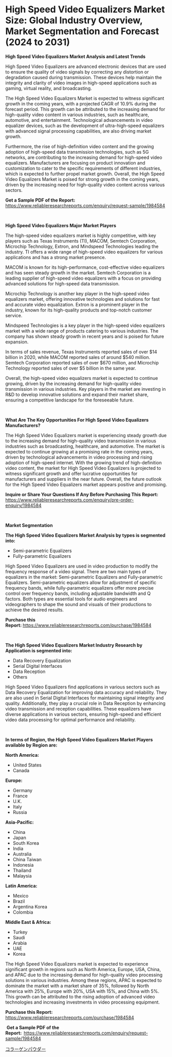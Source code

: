 <p><h1>High Speed Video Equalizers Market Size: Global Industry Overview, Market Segmentation and Forecast (2024 to 2031)</h1></p><p><strong>High Speed Video Equalizers Market Analysis and Latest Trends</strong></p>
<p><p>High Speed Video Equalizers are advanced electronic devices that are used to ensure the quality of video signals by correcting any distortion or degradation caused during transmission. These devices help maintain the integrity and clarity of video images in high-speed applications such as gaming, virtual reality, and broadcasting.</p><p>The High Speed Video Equalizers Market is expected to witness significant growth in the coming years, with a projected CAGR of 10.9% during the forecast period. This growth can be attributed to the increasing demand for high-quality video content in various industries, such as healthcare, automotive, and entertainment. Technological advancements in video equalizer devices, such as the development of ultra-high-speed equalizers with advanced signal processing capabilities, are also driving market growth.</p><p>Furthermore, the rise of high-definition video content and the growing adoption of high-speed data transmission technologies, such as 5G networks, are contributing to the increasing demand for high-speed video equalizers. Manufacturers are focusing on product innovation and customization to cater to the specific requirements of different industries, which is expected to further propel market growth. Overall, the High Speed Video Equalizers Market is poised for strong growth in the coming years, driven by the increasing need for high-quality video content across various sectors.</p></p>
<p><strong>Get a Sample PDF of the Report:&nbsp;</strong> <a href="https://www.reliableresearchreports.com/enquiry/request-sample/1984584">https://www.reliableresearchreports.com/enquiry/request-sample/1984584</a></p>
<p>&nbsp;</p>
<p><strong>High Speed Video Equalizers Major Market Players</strong></p>
<p><p>The high-speed video equalizers market is highly competitive, with key players such as Texas Instruments (TI), MACOM, Semtech Corporation, Microchip Technology, Extron, and Mindspeed Technologies leading the industry. TI offers a wide range of high-speed video equalizers for various applications and has a strong market presence.</p><p>MACOM is known for its high-performance, cost-effective video equalizers and has seen steady growth in the market. Semtech Corporation is a leading supplier of high-speed video equalizers with a focus on providing advanced solutions for high-speed data transmission.</p><p>Microchip Technology is another key player in the high-speed video equalizers market, offering innovative technologies and solutions for fast and accurate video equalization. Extron is a prominent player in the industry, known for its high-quality products and top-notch customer service.</p><p>Mindspeed Technologies is a key player in the high-speed video equalizers market with a wide range of products catering to various industries. The company has shown steady growth in recent years and is poised for future expansion.</p><p>In terms of sales revenue, Texas Instruments reported sales of over $14 billion in 2020, while MACOM reported sales of around $540 million. Semtech Corporation reported sales of over $670 million, and Microchip Technology reported sales of over $5 billion in the same year.</p><p>Overall, the high-speed video equalizers market is expected to continue growing, driven by the increasing demand for high-quality video transmission in various industries. Key players in the market are investing in R&D to develop innovative solutions and expand their market share, ensuring a competitive landscape for the foreseeable future.</p></p>
<p>&nbsp;</p>
<p><strong>What Are The Key Opportunities For High Speed Video Equalizers Manufacturers?</strong></p>
<p><p>The High Speed Video Equalizers market is experiencing steady growth due to the increasing demand for high-quality video transmission in various industries such as broadcasting, healthcare, and automotive. The market is expected to continue growing at a promising rate in the coming years, driven by technological advancements in video processing and rising adoption of high-speed internet. With the growing trend of high-definition video content, the market for High Speed Video Equalizers is projected to witness significant growth and offer lucrative opportunities for manufacturers and suppliers in the near future. Overall, the future outlook for the High Speed Video Equalizers market appears positive and promising.</p></p>
<p><strong>Inquire or Share Your Questions If Any Before Purchasing This Report:</strong> <a href="https://www.reliableresearchreports.com/enquiry/pre-order-enquiry/1984584">https://www.reliableresearchreports.com/enquiry/pre-order-enquiry/1984584</a></p>
<p>&nbsp;</p>
<p><strong>Market Segmentation</strong></p>
<p><strong>The High Speed Video Equalizers Market Analysis by types is segmented into:</strong></p>
<p><ul><li>Semi-parametric Equalizers</li><li>Fully-parametric Equalizers</li></ul></p>
<p><p>High Speed Video Equalizers are used in video production to modify the frequency response of a video signal. There are two main types of equalizers in the market: Semi-parametric Equalizers and Fully-parametric Equalizers. Semi-parametric equalizers allow for adjustment of specific frequency bands, while fully-parametric equalizers offer more precise control over frequency bands, including adjustable bandwidth and Q factors. Both types are essential tools for audio engineers and videographers to shape the sound and visuals of their productions to achieve the desired results.</p></p>
<p><strong>Purchase this Report:&nbsp;</strong><a href="https://www.reliableresearchreports.com/purchase/1984584">https://www.reliableresearchreports.com/purchase/1984584</a></p>
<p>&nbsp;</p>
<p><strong>The High Speed Video Equalizers Market Industry Research by Application is segmented into:</strong></p>
<p><ul><li>Data Recovery Equalization</li><li>Serial Digital Interfaces</li><li>Data Reception</li><li>Others</li></ul></p>
<p><p>High Speed Video Equalizers find applications in various sectors such as Data Recovery Equalization for improving data accuracy and reliability. They are also used in Serial Digital Interfaces for maintaining signal integrity and quality. Additionally, they play a crucial role in Data Reception by enhancing video transmission and reception capabilities. These equalizers have diverse applications in various sectors, ensuring high-speed and efficient video data processing for optimal performance and reliability.</p></p>
<p>&nbsp;</p>
<p><strong>In terms of Region, the High Speed Video Equalizers Market Players available by Region are:</strong></p>
<p>
    <p> <strong> North America: </strong>
        <ul>
            <li>United States</li>
            <li>Canada</li>
        </ul>
        </p> 
    <p> <strong> Europe: </strong>
        <ul>
            <li>Germany</li>
            <li>France</li>
            <li>U.K.</li>
            <li>Italy</li>
            <li>Russia</li>
        </ul>
        </p> 
    <p> <strong> Asia-Pacific: </strong>
        <ul>
            <li>China</li>
            <li>Japan</li>
            <li>South Korea</li>
            <li>India</li>
            <li>Australia</li>
            <li>China Taiwan</li>
            <li>Indonesia</li>
            <li>Thailand</li>
            <li>Malaysia</li>
        </ul>
        </p> 
    <p> <strong> Latin America: </strong>
        <ul>
            <li>Mexico</li>
            <li>Brazil</li>
            <li>Argentina Korea</li>
            <li>Colombia</li>
        </ul>
        </p> 
    <p> <strong> Middle East & Africa: </strong>
        <ul>
            <li>Turkey</li>
            <li>Saudi</li>
            <li>Arabia</li>
            <li>UAE</li>
            <li>Korea</li>
        </ul>
    </p>
    </p>
<p><p>The High Speed Video Equalizers market is expected to experience significant growth in regions such as North America, Europe, USA, China, and APAC due to the increasing demand for high-quality video processing solutions in various industries. Among these regions, APAC is expected to dominate the market with a market share of 35%, followed by North America with 25%, Europe with 20%, USA with 15%, and China with 5%. This growth can be attributed to the rising adoption of advanced video technologies and increasing investments in video processing equipment.</p></p>
<p><strong>Purchase this Report: </strong><a href="https://www.reliableresearchreports.com/purchase/1984584">https://www.reliableresearchreports.com/purchase/1984584</a></p>
<p>&nbsp;<strong>Get a Sample PDF of the Report:&nbsp;&nbsp;</strong><a href="https://www.reliableresearchreports.com/enquiry/request-sample/1984584">https://www.reliableresearchreports.com/enquiry/request-sample/1984584</a></p>
<p><strong></strong></p>
<p><p><a href="https://medium.com/@christiandickens2005/%E3%82%B3%E3%83%A9%E3%83%BC%E3%82%B2%E3%83%B3%E3%83%91%E3%82%A6%E3%83%80%E3%83%BC%E3%83%9E%E3%83%BC%E3%82%B1%E3%83%83%E3%83%88%E3%81%AE%E5%88%86%E6%9E%90-%E3%82%B0%E3%83%AD%E3%83%BC%E3%83%90%E3%83%AB%E6%A5%AD%E7%95%8C%E3%81%AE%E5%B1%95%E6%9C%9B%E3%81%A8%E4%BA%88%E6%B8%AC-2024%E5%B9%B4%E3%81%8B%E3%82%892031%E5%B9%B4-f08a542eb21b">コラーゲンパウダー</a></p></p>